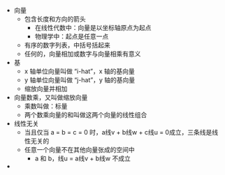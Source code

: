 

- 向量
  - 包含长度和方向的箭头
    - 在线性代数中：向量是以坐标轴原点为起点
    - 物理学中：起点是任意一点
  - 有序的数字列表，中括号括起来
  - 任何的，向量相加或数字与向量相乘有意义
- 基
  - x 轴单位向量叫做 “i-hat”，x 轴的基向量
  - y 轴单位向量叫做 “j-hat”，y 轴的基向量
  - 缩放向量并相加
- 向量数乘，又叫做缩放向量
  - 乘数叫做：标量
  - 两个数乘向量的和叫做这两个向量的线性组合
- 线性无关
  - 当且仅当 a = b = c = 0 时，a线v + b线w + c线u = 0成立，三条线是线性无关的
  - 任意一个向量不在其他向量张成的空间中
    - a 和 b，线u = a线v + b线w 不成立
- 